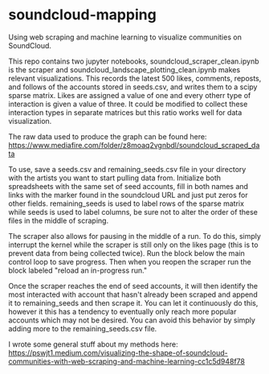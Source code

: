 # soundcloud-mapping

Using web scraping and machine learning to visualize communities on SoundCloud.

This repo contains two jupyter notebooks, soundcloud_scraper_clean.ipynb is the scraper and soundcloud_landscape_plotting_clean.ipynb makes relevant visualizations. This records the latest 500 likes, comments, reposts, and follows of the accounts stored in seeds.csv, and writes them to a scipy sparse matrix. Likes are assigned a value of one and every otherr type of interaction is given a value of three. It could be modified to collect these interaction types in separate matrices but this ratio works well for data visualization.

The raw data used to produce the graph can be found here: https://www.mediafire.com/folder/z8moaq2vgnbdl/soundcloud_scraped_data

To use, save a seeds.csv and remaining_seeds.csv file in your directory with the artists you want to start pulling data from. Initialize both spreadsheets with the same set of seed accounts, fill in both names and links with the marker found in the soundcloud URL and just put zeros for other fields. remaining_seeds is used to label rows of the sparse matrix while seeds is used to label columns, be sure not to alter the order of these files in the middle of scraping. 

The scraper also allows for pausing in the middle of a run. To do this, simply interrupt the kernel while the scraper is still only on the likes page (this is to prevent data from being collected twice). Run the block below the main control loop to save progress. Then when you reopen the scraper run the block labeled "reload an in-progress run."

Once the scraper reaches the end of seed accounts, it will then identify the most interacted with account that hasn't already been scraped and append it to remaining_seeds and then scrape it. You can let it continuously do this, however it this has a tendency to eventually only reach more popular accounts which may not be desired. You can avoid this behavior by simply adding more to the remaining_seeds.csv file. 

I wrote some general stuff about my methods here: https://pswjt1.medium.com/visualizing-the-shape-of-soundcloud-communities-with-web-scraping-and-machine-learning-cc1c5d948f78



